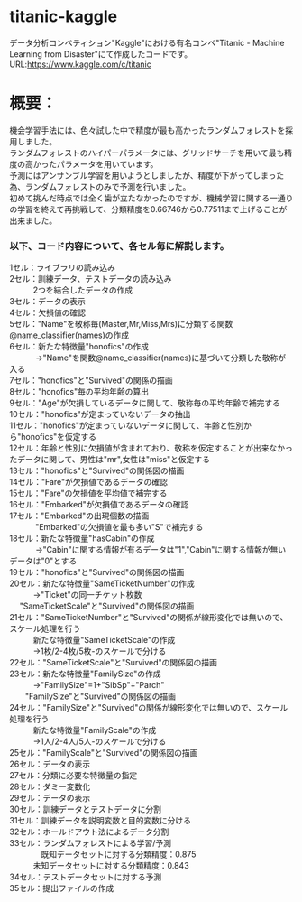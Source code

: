 # titanic-kaggle

データ分析コンペティション"Kaggle"における有名コンペ"Titanic - Machine Learning from Disaster"にて作成したコードです。
URL:https://www.kaggle.com/c/titanic

# 概要：
機会学習手法には、色々試した中で精度が最も高かったランダムフォレストを採用しました。  
ランダムフォレストのハイパーパラメータには、グリッドサーチを用いて最も精度の高かったパラメータを用いています。  
予測にはアンサンブル学習を用いようとしましたが、精度が下がってしまった為、ランダムフォレストのみで予測を行いました。  
初めて挑んだ時点では全く歯が立たなかったのですが、機械学習に関する一通りの学習を終えて再挑戦して、分類精度を0.66746から0.77511まで上げることが出来ました。  

### 以下、コード内容について、各セル毎に解説します。
1セル：ライブラリの読み込み  
2セル：訓練データ、テストデータの読み込み  
 　　　2つを結合したデータの作成  
3セル：データの表示  
4セル：欠損値の確認  
5セル："Name"を敬称毎(Master,Mr,Miss,Mrs)に分類する関数@name_classifier(names)の作成  
6セル：新たな特徴量"honofics"の作成  
　　　 →"Name"を関数@name_classifier(names)に基づいて分類した敬称が入る  
7セル："honofics"と"Survived"の関係の描画  
8セル："honofics"毎の平均年齢の算出  
9セル："Age"が欠損しているデータに関して、敬称毎の平均年齢で補完する  
10セル："honofics"が定まっていないデータの抽出  
11セル："honofics"が定まっていないデータに関して、年齢と性別から"honofics"を仮定する  
12セル：年齢と性別に欠損値が含まれており、敬称を仮定することが出来なかったデータに関して、男性は"mr",女性は"miss"と仮定する  
13セル："honofics"と"Survived"の関係図の描画  
14セル："Fare"が欠損値であるデータの確認  
15セル："Fare"の欠損値を平均値で補完する  
16セル："Embarked"が欠損値であるデータの確認  
17セル："Embarked"の出現個数の描画  
　　　  "Embarked"の欠損値を最も多い"S"で補完する  
18セル：新たな特徴量"hasCabin"の作成  
　　　  →"Cabin"に関する情報が有るデータは"1","Cabin"に関する情報が無いデータは"0"とする  
19セル："honofics"と"Survived"の関係図の描画  
20セル：新たな特徴量"SameTicketNumber"の作成  
  　　　→"Ticket"の同一チケット枚数  
     　 "SameTicketScale"と"Survived"の関係図の描画  
21セル："SameTicketNumber"と"Survived"の関係が線形変化では無いので、スケール処理を行う  
  　　　新たな特徴量"SameTicketScale"の作成  
  　　　→1枚/2-4枚/5枚-のスケールで分ける  
22セル："SameTicketScale"と"Survived"の関係図の描画  
23セル：新たな特徴量"FamilySize"の作成  
  　　　→"FamilySize"=1+"SibSp"+"Parch"  
     　　"FamilySize"と"Survived"の関係図の描画  
24セル："FamilySize"と"Survived"の関係が線形変化では無いので、スケール処理を行う  
  　　　新たな特徴量"FamilyScale"の作成  
  　　　→1人/2-4人/5人-のスケールで分ける  
25セル："FamilyScale"と"Survived"の関係図の描画  
26セル：データの表示  
27セル：分類に必要な特徴量の指定  
28セル：ダミー変数化  
29セル：データの表示  
30セル：訓練データとテストデータに分割  
31セル：訓練データを説明変数と目的変数に分ける  
32セル：ホールドアウト法によるデータ分割  
33セル：ランダムフォレストによる学習/予測  
　　　　既知データセットに対する分類精度：0.875  
  　　　未知データセットに対する分類精度：0.843  
34セル：テストデータセットに対する予測  
35セル：提出ファイルの作成  

